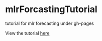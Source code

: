# mlrForcastingTutorial
tutorial for mlr forecasting under gh-pages

View the tutorial [here](https://cdn.rawgit.com/Stevo15025/mlrForcastingTutorial/gh-pages/forcasting_in_mlr.html)
